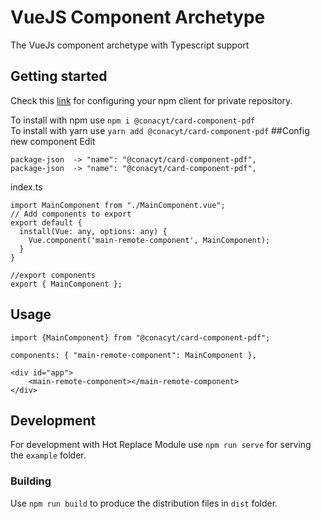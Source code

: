 # VueJS Component Archetype
The VueJs component archetype with Typescript support

## Getting started
Check this [link](https://conacyt-arquitectura.github.io/npm/configuracion-cliente-npm) for configuring your npm client for private repository.

To install with npm use `npm i @conacyt/card-component-pdf`  
To install with yarn use `yarn add @conacyt/card-component-pdf`
##Config new component
Edit
```
package-json  -> "name": "@conacyt/card-component-pdf",
package-json  -> "name": "@conacyt/card-component-pdf",
```
index.ts
```
import MainComponent from "./MainComponent.vue";
// Add components to export
export default {
  install(Vue: any, options: any) {
    Vue.component('main-remote-component', MainComponent);
  }
}

//export components
export { MainComponent };
```
## Usage
```
import {MainComponent} from "@conacyt/card-component-pdf";

components: { "main-remote-component": MainComponent },

<div id="app">
    <main-remote-component></main-remote-component>
</div>
```

## Development
For development with Hot Replace Module use `npm run serve` for serving the `example` folder.

### Building
Use `npm run build` to produce the distribution files in `dist` folder.